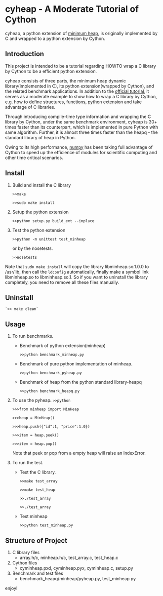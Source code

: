 cyheap - A Moderate Tutorial of Cython
===============================================================
cyheap, a python extension of [minimum heap](http://en.wikipedia.org/wiki/Binary_heap), is originally implemented by C and wrapped to a python extension by Cython.

Introduction
---------------------------------------------------------------

This project is intended to be a tutorial regarding HOWTO wrap a C library by Cython to be a efficient python extension.
    
cyheap consists of three parts, the minimum heap dynamic library(implemented in C), its python extension(wrapped by Cython), and the related benchmark applications. In addition to the [official tutorial](http://docs.cython.org/src/userguide/tutorial.html), it serves as a moderate example to show how to wrap a C library by Cython, e.g. how to define structures, functions, python extension and take advantage of C libraries.
    
Through introducing compile-time type information and wrapping the C library by Cython, under the same benchmark environment, cyheap is 30+ times faster than its counterpart, which is implemented in pure Python with same algorithm. Further, it is almost three times faster than the heapq - the standard library of heap in Python.
    
Owing to its high performance, [numpy](http://numpy.scipy.org/) has been taking full advantage of Cython to speed up the efficience of modules for scientific computing and other time critical scenarios.
    
Install
---------------------------------------------------------------
1. Build and install the C library
    
    `>>make`
    
    `>>sudo make install`

2. Setup the python extension
    
    `>>python setup.py build_ext --inplace`
    
3. Test the python extension
    
    `>>python -m unittest test_minheap`
    
    or by the nosetests.
    
    `>>nosetests`
    
Note that `sudo make install` will copy the library libminheap.so.1.0.0 to /usr/lib, then call the `ldconfig` automatically, finally make a symbol link libminheap.so to libminheap.so.1. So if you want to uninstall the library completely, you need to remove all these files manually.
    
Uninstall
---------------------------------------------------------------
    `>> make clean`
    
Usage
---------------------------------------------------------------
1. To run benchmarks.
    * Benchmark of python extension(minheap)
    
      `>>python benchmark_minheap.py`
      
    * Benchmark of pure python implementation of minheap.
      
      `>>python benchmark_pyheap.py`
     
    * Benchmark of heap from the python standard library-heapq
      
      `>>python benchmark_heapq.py`
      
2. To use the pyheap.
    `>>python`
    
    `>>>from minheap import MinHeap`
    
    `>>>heap = MinHeap()`
    
    `>>>heap.push({"id":1, "price":1.0})`

    `>>>item = heap.peek()`
    
    `>>>item = heap.pop()`
    
    Note that peek or pop from a empty heap will raise an IndexError.
    
3. To run the test. 
    * Test the C library.
    
      `>>make test_array`
      
      `>>make test_heap`
      
      `>>./test_array`
      
      `>>./test_array`

    * Test minheap

      `>>python test_minheap.py`
      
Structure of Project
---------------------------------------------------------------
1. C library files
    * array.h/c, minheap.h/c, test_array.c, test_heap.c
2. Cython files
    * cyminheap.pxd, cyminheap.pyx, cyminheap.c, setup.py
3. Benchmark and test files
    * benchmark_heapq/minheap/pyheap.py, test_minheap.py

enjoy!
